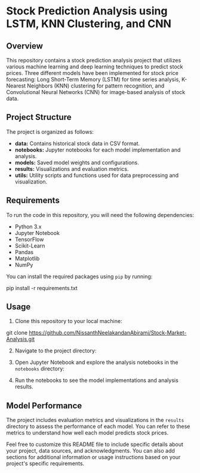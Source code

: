 # Stock Prediction Analysis using LSTM, KNN Clustering, and CNN

## Overview
This repository contains a stock prediction analysis project that utilizes various machine learning and deep learning techniques to predict stock prices. Three different models have been implemented for stock price forecasting: Long Short-Term Memory (LSTM) for time series analysis, K-Nearest Neighbors (KNN) clustering for pattern recognition, and Convolutional Neural Networks (CNN) for image-based analysis of stock data.

## Project Structure
The project is organized as follows:
- **data:** Contains historical stock data in CSV format.
- **notebooks:** Jupyter notebooks for each model implementation and analysis.
- **models:** Saved model weights and configurations.
- **results:** Visualizations and evaluation metrics.
- **utils:** Utility scripts and functions used for data preprocessing and visualization.

## Requirements
To run the code in this repository, you will need the following dependencies:
- Python 3.x
- Jupyter Notebook
- TensorFlow
- Scikit-Learn
- Pandas
- Matplotlib
- NumPy

You can install the required packages using `pip` by running:

pip install -r requirements.txt


## Usage
1. Clone this repository to your local machine:

git clone https://github.com/NissanthNeelakandanAbirami/Stock-Market-Analysis.git


2. Navigate to the project directory:


3. Open Jupyter Notebook and explore the analysis notebooks in the `notebooks` directory:



4. Run the notebooks to see the model implementations and analysis results.

## Model Performance
The project includes evaluation metrics and visualizations in the `results` directory to assess the performance of each model. You can refer to these metrics to understand how well each model predicts stock prices.

Feel free to customize this README file to include specific details about your project, data sources, and acknowledgments. You can also add sections for additional information or usage instructions based on your project's specific requirements.
